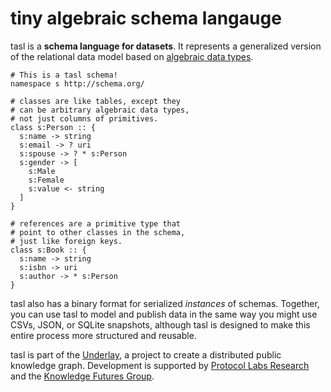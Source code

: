 # tiny algebraic schema langauge

tasl is a **schema language for datasets**. It represents a generalized version of the relational data model based on [algebraic data types](https://en.wikipedia.org/wiki/Algebraic_data_type).

```tasl
# This is a tasl schema!
namespace s http://schema.org/

# classes are like tables, except they
# can be arbitrary algebraic data types,
# not just columns of primitives.
class s:Person :: {
  s:name -> string
  s:email -> ? uri
  s:spouse -> ? * s:Person
  s:gender -> [
    s:Male
    s:Female
    s:value <- string
  ]
}

# references are a primitive type that
# point to other classes in the schema,
# just like foreign keys.
class s:Book :: {
  s:name -> string
  s:isbn -> uri
  s:author -> * s:Person
}
```

tasl also has a binary format for serialized _instances_ of schemas. Together, you can use tasl to model and publish data in the same way you might use CSVs, JSON, or SQLite snapshots, although tasl is designed to make this entire process more structured and reusable.

tasl is part of the [Underlay](https://underlay.org/), a project to create a distributed public knowledge graph. Development is supported by [Protocol Labs Research](https://research.protocol.ai/) and the [Knowledge Futures Group](https://knowledgefutures.org/).
